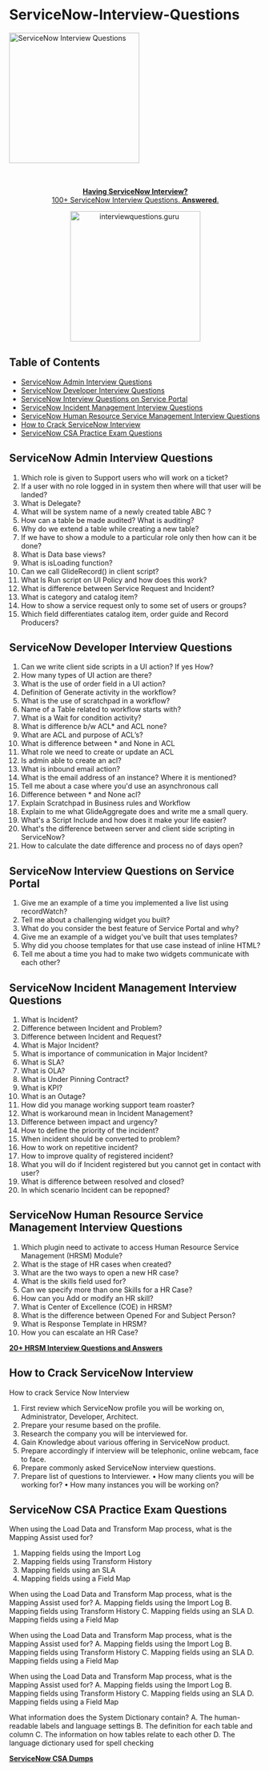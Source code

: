 # ServiceNow-Interview-Questions


<img src="https://cdn.worldvectorlogo.com/logos/servicenow-1.svg" width="260" alt="ServiceNow Interview Questions">

<br>
<br>
<br>


<div align="center">
    <p>
        <a href="https://interviewquestions.guru/?s=servicenow">
            <b>Having ServiceNow Interview?</b>
            <br> 100+ ServiceNow Interview Questions. <b>Answered</b>.
            <br>
            <div>
                <img src="https://interviewquestions.guru/wp-content/uploads/2021/01/Website-Logo.png" width="260" alt="interviewquestions.guru">
            </div>
        </a>
    </p>
</div>

## Table of Contents
- [ServiceNow Admin Interview Questions](#servicenow-admin-interview-questions)
- [ServiceNow Developer Interview Questions](#servicenow-developer-interview-questions)
- [ServiceNow Interview Questions on Service Portal](#servicenow-interview-questions-on-service-portal)
- [ServiceNow Incident Management Interview Questions](#servicenow-incident-management-interview-questions)
- [ServiceNow Human Resource Service Management Interview Questions](#servicenow-human-resource-service-management-interview-questions)
- [How to Crack ServiceNow Interview](#how-to-crack-servicenow-interview)
- [ServiceNow CSA Practice Exam Questions](#servicenow-csa-practice-exam-questions)


## ServiceNow Admin Interview Questions

1.	Which role is given to Support users who will work on a ticket?
2.	If a user with no role logged in in system then where will that user will be landed?
3.	What is Delegate?
4.	What will be system name of a newly created table ABC ?
5.	How can a table be made audited? What is auditing?
6.	Why do we extend a table while creating a new table?
7.	If we have to show a module to a particular role only then how can it be done?
8.	What is Data base views?
9.	What is isLoading function?
10.	Can we call GlideRecord() in client script?
11.	What Is Run script on UI Policy and how does this work?
12. What is difference between Service Request and Incident?
13. What is category and catalog item?
14. How to show a service request only to some set of users or groups?
15. Which field differentiates catalog item, order guide and Record Producers? 

## ServiceNow Developer Interview Questions

1.	Can we write client side scripts in a UI action? If yes How?
2.	How many types of UI action are there?
3.	What is the use of order field in a UI action?
4.	Definition of Generate activity in the workflow?
5.	What is the use of scratchpad in a workflow?
6.	Name of a Table related to workflow starts with?
7.	What is a Wait for condition activity?
8.	What is difference b/w ACL* and ACL none?
9.	What are ACL and purpose of ACL’s?
10.	What is difference between * and None in ACL
11.	What role we need to create or update an ACL
12.	Is admin able to create an acl?
13. What is inbound email action?
14. What is the email address of an instance? Where it is mentioned?
15.	Tell me about a case where you'd use an asynchronous call
16.	Difference between * and None acl?
17.	Explain Scratchpad in Business rules and Workflow
18.	Explain to me what GlideAggregate does and write me a small query.
19.	What's a Script Include and how does it make your life easier?
20.	What's the difference between server and client side scripting in ServiceNow?
21.	How to calculate the date difference and process no of days open?


## ServiceNow Interview Questions on Service Portal

1.	Give me an example of a time you implemented a live list using recordWatch?
2.	Tell me about a challenging widget you built?
3.	What do you consider the best feature of Service Portal and why?
4.	Give me an example of a widget you've built that uses templates?
5.	Why did you choose templates for that use case instead of inline HTML?
6.	Tell me about a time you had to make two widgets communicate with each other?


## ServiceNow Incident Management Interview Questions

1.	What is Incident?
2.	Difference between Incident and Problem?
3.	Difference between Incident and Request?
4.	What is Major Incident?
5.	What is importance of communication in Major Incident?
6.	What is SLA?
7.	What is OLA?
8.	What is Under Pinning Contract?
9.	What is KPI?
10.	What is an Outage?
11.	How did you manage working support team roaster?
12.	What is workaround mean in Incident Management?
13.	Difference between impact and urgency?
14.	How to define the priority of the incident?
15.	When incident should be converted to problem?
16.	How to work on repetitive incident?
17.	How to improve quality of registered incident?
18.	What you will do if Incident registered but you cannot get in contact with user?
19.	What is difference between resolved and closed?
20.	In which scenario Incident can be repopned?

## ServiceNow Human Resource Service Management Interview Questions

1.	Which plugin need to activate to access Human Resource Service Management (HRSM) Module?
2.	What is the stage of HR cases when created?
3.	What are the two ways to open a new HR case?
4.	What is the skills field used for?
5.	Can we specify more than one Skills for a HR Case?
6.	How can you Add or modify an HR skill?
7.	What is Center of Excellence (COE) in HRSM?
8.	What is the difference between Opened For and Subject Person?
9.	What is Response Template in HRSM?
10.	How you can escalate an HR Case?

<p><a href="https://servicenowgyan.com/hrsm/"><b>20+ HRSM Interview Questions and Answers</b></a></p>


## How to Crack ServiceNow Interview
How to crack Service Now Interview
1.	First review which ServiceNow profile you will be working on, Administrator, Developer, Architect.
2.	Prepare your resume based on the profile.
3.	Research the company you will be interviewed for.
4.	Gain Knowledge about various offering in ServiceNow product.
5.	Prepare accordingly if interview will be telephonic, online webcam, face to face.
6.	Prepare commonly asked ServiceNow interview questions.
7.	Prepare list of questions to Interviewer. 
  •	How many clients you will be working for?
  •	How many instances you will be working on?
  
## ServiceNow CSA Practice Exam Questions

When using the Load Data and Transform Map process, what is the Mapping Assist used for?
1.	Mapping fields using the Import Log
2.	Mapping fields using Transform History
3.	Mapping fields using an SLA
4.	Mapping fields using a Field Map

When using the Load Data and Transform Map process, what is the Mapping Assist used for?
A. Mapping fields using the Import Log
B. Mapping fields using Transform History
C. Mapping fields using an SLA
D. Mapping fields using a Field Map

When using the Load Data and Transform Map process, what is the Mapping Assist used for?
A. Mapping fields using the Import Log
B. Mapping fields using Transform History
C. Mapping fields using an SLA
D. Mapping fields using a Field Map

When using the Load Data and Transform Map process, what is the Mapping Assist used for?
A. Mapping fields using the Import Log
B. Mapping fields using Transform History
C. Mapping fields using an SLA
D. Mapping fields using a Field Map

What information does the System Dictionary contain?
A. The human-readable labels and language settings
B. The definition for each table and column
C. The information on how tables relate to each other
D. The language dictionary used for spell checking

<p><a href="https://interviewquestions.guru/servicenow-csa-practice-exam-questions/"><b>ServiceNow CSA Dumps</b></a></p>
